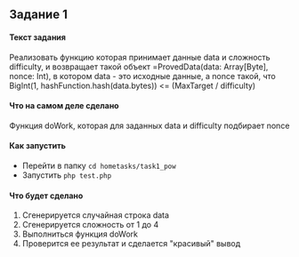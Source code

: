 ## Задание 1

#### Текст задания
Реализовать функцию которая принимает данные data и сложность difficulty, и возвращает такой объект =ProvedData(data: Array[Byte], nonce: Int), в котором data - это исходные данные, а nonce такой, что BigInt(1, hashFunction.hash(data.bytes)) <= (MaxTarget / difficulty)

#### Что на самом деле сделано
Функция doWork, которая для заданных data и difficulty подбирает nonce

#### Как запустить
* Перейти в папку `cd hometasks/task1_pow`
* Запустить `php test.php`

#### Что будет сделано
1) Сгенерируется случайная строка data
2) Сгенерируется сложность от 1 до 4
3) Выполниться функция doWork
4) Проверится ее результат и сделается "красивый" вывод